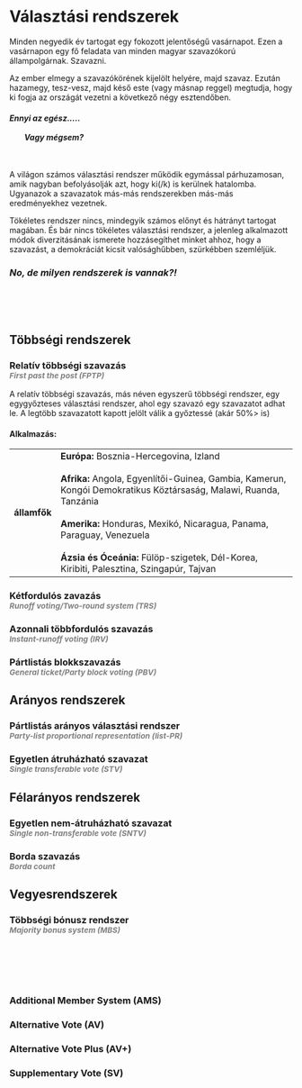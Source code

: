 # Választási rendszerek

Minden negyedik év tartogat egy fokozott jelentőségű vasárnapot. Ezen a vasárnapon egy fő feladata van minden magyar szavazókorú állampolgárnak. Szavazni.

Az ember elmegy a szavazókörének kijelölt helyére, majd szavaz. Ezután hazamegy, tesz-vesz, majd késő este (vagy másnap reggel) megtudja, hogy ki fogja az országát vezetni a következő négy esztendőben.

<h4 style=font-style:italic;">
    Ennyi az egész.....
    <br><br>&nbsp;&nbsp;&nbsp;&nbsp;&nbsp;&nbsp;&nbsp;
    Vagy mégsem?
</h4>
<br>

A világon számos választási rendszer működik egymással párhuzamosan, amik nagyban befolyásolják azt, hogy ki(/k) is kerülnek hatalomba. Ugyanazok a szavazatok más-más rendszerekben más-más eredményekhez vezetnek. 

Tökéletes rendszer nincs, mindegyik számos előnyt és hátrányt tartogat magában. És bár nincs tökéletes választási rendszer, a jelenleg alkalmazott módok diverzitásának ismerete hozzásegíthet minket ahhoz, hogy a szavazást, a demokráciát kicsit valósághűbben, szürkébben szemléljük.

### *No, de milyen rendszerek is vannak?!*

<br><br><br>



## Többségi rendszerek

### Relatív többségi szavazás<br><sup style="color:gray">*First past the post (FPTP)*</sup>

A relatív többségi szavazás, más néven egyszerű többségi rendszer, egy egygyőzteses választási rendszer, ahol egy szavazó egy szavazatot adhat le. A legtöbb szavazatott kapott jelölt válik a győztessé (akár 50%> is)

#### Alkalmazás:

| | |
| :- | :- |
| **államfők** | **Európa:** Bosznia-Hercegovina, Izland<br><br>**Afrika:** Angola, Egyenlítői-Guinea, Gambia, Kamerun, Kongói Demokratikus Köztársaság, Malawi, Ruanda, Tanzánia<br><br>**Amerika:** Honduras, Mexikó, Nicaragua, Panama, Paraguay, Venezuela<br><br>**Ázsia és Óceánia:** Fülöp-szigetek, Dél-Korea, Kiribiti, Palesztina, Szingapúr, Tajvan |



### Kétfordulós zavazás<br><sup style="color:gray">*Runoff voting/Two-round system (TRS)*</sup>

### Azonnali többfordulós szavazás<br><sup style="color:gray">*Instant-runoff voting (IRV)*</sup>

### Pártlistás blokkszavazás<br><sup style="color:gray">*General ticket/Party block voting (PBV)*</sup>


## Arányos rendszerek

### Pártlistás arányos választási rendszer<br><sup style="color:gray">*Party-list proportional representation (list-PR)*</sup>

### Egyetlen átruházható szavazat<br><sup style="color:gray">*Single transferable vote (STV)*</sup>


## Félarányos rendszerek

### Egyetlen nem-átruházható szavazat<br><sup style="color:gray">*Single non-transferable vote (SNTV)*</sup>

### Borda szavazás<br><sup style="color:gray">*Borda count*</sup>


## Vegyesrendszerek

### Többségi bónusz rendszer<br><sup style="color:gray">*Majority bonus system (MBS)*</sup>




<br>
<br>
<br>
<br>

### Additional Member System (AMS)
### Alternative Vote (AV)
### Alternative Vote Plus (AV+)
### Supplementary Vote (SV)